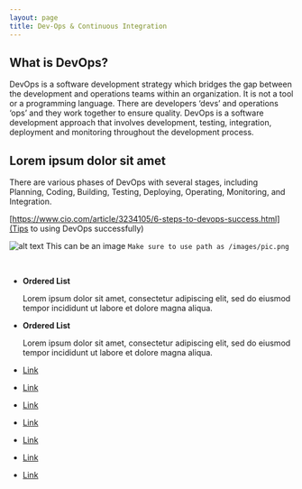 ```yaml
---
layout: page
title: Dev-Ops & Continuous Integration
---
```

## What is DevOps? 


DevOps is a software development strategy which bridges the gap between the development and operations teams within an organization. It is  not a tool or a programming language. There are developers ‘devs’ and operations ‘ops’ and they work  together to ensure quality. DevOps is a software development approach that involves development, testing, integration, deployment and monitoring throughout the development process.

## Lorem ipsum dolor sit amet
There are various phases of DevOps with several stages, including Planning, Coding, Building, Testing, Deploying, Operating, Monitoring, and Integration.


[https://www.cio.com/article/3234105/6-steps-to-devops-success.html](Tips to using DevOps successfully)

![alt text](image.png) This can be an image `Make sure to use path as /images/pic.png` 

<br />

* **Ordered List** 
  
  
  Lorem ipsum dolor sit amet, consectetur adipiscing elit, sed do eiusmod tempor incididunt ut labore et dolore magna aliqua.

    
 
* **Ordered List**

  Lorem ipsum dolor sit amet, consectetur adipiscing elit, sed do eiusmod tempor incididunt ut labore et dolore magna aliqua.





* [Link](#)
* [Link](#)
* [Link](#)
* [Link](#)
* [Link](#)
* [Link](#)
* [Link](#)


